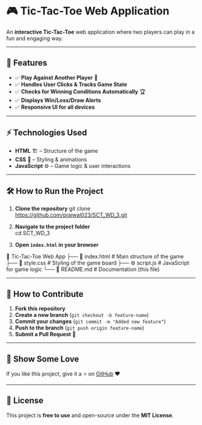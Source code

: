 # 🎮 Tic-Tac-Toe Web Application

An **interactive Tic-Tac-Toe** web application where two players can play in a fun and engaging way.

---

## 🚀 Features
- ✅ **Play Against Another Player** 🤖  
- ✅ **Handles User Clicks & Tracks Game State**  
- ✅ **Checks for Winning Conditions Automatically** 🏆  
- ✅ **Displays Win/Loss/Draw Alerts**  
- ✅ **Responsive UI for all devices**   

---

## ⚡ Technologies Used
- **HTML** 🏗️ – Structure of the game  
- **CSS** 🎨 – Styling & animations  
- **JavaScript** ⚙️ – Game logic & user interactions  

---

## 🛠️ How to Run the Project
1. **Clone the repository**
git clone https://github.com/prajwal023/SCT_WD_3.git

2. **Navigate to the project folder**  
cd SCT_WD_3

3. **Open `index.html` in your browser**  

📂 Tic-Tac-Toe Web App ├── 📄 index.html # Main structure of the game ├── 🎨 style.css # Styling of the game board ├── ⚙️ script.js # JavaScript for game logic └── 📄 README.md # Documentation (this file)


---

## 📌 How to Contribute
1. **Fork this repository**  
2. **Create a new branch** (`git checkout -b feature-name`)  
3. **Commit your changes** (`git commit -m "Added new feature"`)  
4. **Push to the branch** (`git push origin feature-name`)  
5. **Submit a Pull Request** 🎉  

---

## 🌟 Show Some Love
If you like this project, give it a ⭐ on [GitHub](https://github.com/Manish030704/SCT_WD_3) ❤️  

---

## 📜 License
This project is **free to use** and open-source under the **MIT License**.
